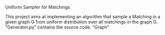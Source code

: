 Uniform Sampler for Matchings

This project aims at implementing an algorithm that sample a Matching in a given graph G from uniform distribution over all matchings in the graph G.
"Generator.py" contains the source code.
"Graph"
